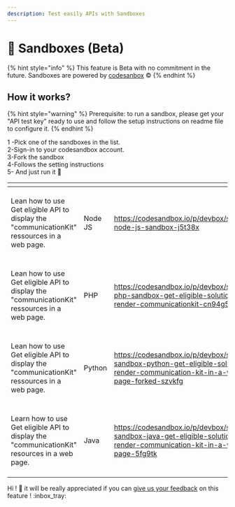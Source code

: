```yaml
---
description: Test easily APIs with Sandboxes
---
```


# 🧪 Sandboxes (Beta)

{% hint style="info" %}
This feature is Beta with no commitment in the future. Sandboxes are powered by [codesanbox](https://codesandbox.io/) :copyright:
{% endhint %}

## How it works?

{% hint style="warning" %}
Prerequisite: to run a sandbox, please get your "API test key" ready to use and follow the setup instructions on readme file to configure it.&#x20;
{% endhint %}

1 -Pick one of the sandboxes in the list. \
2-Sign-in to your codesandbox account. \
3-Fork the sandbox\
4-Follows the setting instructions\
5- And just run it :tada:

<table data-view="cards"><thead><tr><th></th><th></th><th data-hidden data-card-target data-type="content-ref"></th><th data-hidden data-card-cover data-type="files"></th></tr></thead><tbody><tr><td>Lean how to use Get eligible API to display the "communicationKit" ressources in a web page.</td><td>Node JS </td><td><a href="https://codesandbox.io/p/devbox/scalexpert-node-js-sandbox-j5t38x">https://codesandbox.io/p/devbox/scalexpert-node-js-sandbox-j5t38x</a></td><td><a href="../../../.gitbook/assets/Capture d’écran du 2024-08-17 21-35-59.png">Capture d’écran du 2024-08-17 21-35-59.png</a></td></tr><tr><td>Lean how to use Get eligible API to display the "communicationKit" ressources in a web page. </td><td>PHP</td><td><a href="https://codesandbox.io/p/devbox/sclaexpert-php-sandbox-get-eligible-solution-and-render-communicationkit-cn94g5">https://codesandbox.io/p/devbox/sclaexpert-php-sandbox-get-eligible-solution-and-render-communicationkit-cn94g5</a></td><td><a href="../../../.gitbook/assets/Capture d’écran du 2024-08-17 21-35-59.png">Capture d’écran du 2024-08-17 21-35-59.png</a></td></tr><tr><td>Lean how to use Get eligible API to display the "communicationKit" ressources in a web page. </td><td>Python</td><td><a href="https://codesandbox.io/p/devbox/scalexpert-sandbox-python-get-eligible-solutions-render-communication-kit-in-a-web-page-forked-szvkfg">https://codesandbox.io/p/devbox/scalexpert-sandbox-python-get-eligible-solutions-render-communication-kit-in-a-web-page-forked-szvkfg</a></td><td><a href="../../../.gitbook/assets/Capture d’écran du 2024-08-17 21-35-59.png">Capture d’écran du 2024-08-17 21-35-59.png</a></td></tr><tr><td>Learn how to use Get eligible API to display the "communicationKit"  resources in a web page.</td><td>Java</td><td><a href="https://codesandbox.io/p/devbox/scalexpert-sandbox-java-get-eligible-solutions-render-communication-kit-in-a-web-page-5fg9tk">https://codesandbox.io/p/devbox/scalexpert-sandbox-java-get-eligible-solutions-render-communication-kit-in-a-web-page-5fg9tk</a></td><td><a href="../../../.gitbook/assets/Capture d’écran du 2024-08-17 21-35-59.png">Capture d’écran du 2024-08-17 21-35-59.png</a></td></tr></tbody></table>

Hi ! :bell:  it will be really appreciated if you can [give us your feedback](../../../support/how-to-contact-us.md) on this feature !  :inbox\_tray:
